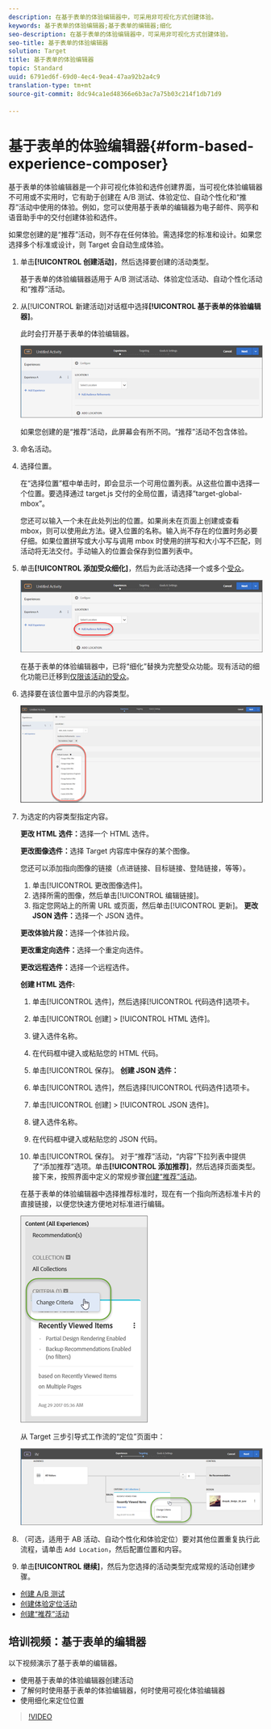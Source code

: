 ```yaml
---
description: 在基于表单的体验编辑器中，可采用非可视化方式创建体验。
keywords: 基于表单的体验编辑器;基于表单的编辑器;细化
seo-description: 在基于表单的体验编辑器中，可采用非可视化方式创建体验。
seo-title: 基于表单的体验编辑器
solution: Target
title: 基于表单的体验编辑器
topic: Standard
uuid: 6791ed6f-69d0-4ec4-9ea4-47aa92b2a4c9
translation-type: tm+mt
source-git-commit: 8dc94ca1ed48366e6b3ac7a75b03c214f1db71d9

---
```



# 基于表单的体验编辑器{#form-based-experience-composer}

基于表单的体验编辑器是一个非可视化体验和选件创建界面，当可视化体验编辑器不可用或不实用时，它有助于创建在 A/B 测试、体验定位、自动个性化和“推荐”活动中使用的体验。例如，您可以使用基于表单的编辑器为电子邮件、网亭和语音助手中的交付创建体验和选件。

如果您创建的是“推荐”活动，则不存在任何体验。需选择您的标准和设计。如果您选择多个标准或设计，则 Target 会自动生成体验。

1. 单击&#x200B;**[!UICONTROL 创建活动]**，然后选择要创建的活动类型。

   基于表单的体验编辑器适用于 A/B 测试活动、体验定位活动、自动个性化活动和“推荐”活动。
1. 从[!UICONTROL 新建活动]对话框中选择&#x200B;**[!UICONTROL 基于表单的体验编辑器]**。

   此时会打开基于表单的体验编辑器。

   ![](assets/location_refinements.png)

   如果您创建的是“推荐”活动，此屏幕会有所不同。“推荐”活动不包含体验。
1. 命名活动。
1. 选择位置。

   在“选择位置”框中单击时，即会显示一个可用位置列表。从这些位置中选择一个位置。要选择通过 target.js 交付的全局位置，请选择“target-global-mbox”。

   您还可以输入一个未在此处列出的位置。如果尚未在页面上创建或查看 mbox，则可以使用此方法。键入位置的名称。输入尚不存在的位置时务必要仔细。如果位置拼写或大小写与调用 mbox 时使用的拼写和大小写不匹配，则活动将无法交付。手动输入的位置会保存到位置列表中。
1. 单击&#x200B;**[!UICONTROL 添加受众细化]**，然后为此活动选择一个或多个[受众](../c-target/target.md#concept_A782F8481A5041EBA75103CB26376522)。

   ![](assets/location_refinements_2.png)

   在基于表单的体验编辑器中，已将“细化”替换为完整受众功能。现有活动的细化功能已迁移到[仅限该活动的受众](../c-target/creating-activity-only-audience.md#concept_A6BADCF530ED4AE1852E677FEBE68483)。
1. 选择要在该位置中显示的内容类型。

   ![](assets/form_content.png)

1. 为选定的内容类型指定内容。

   **更改 HTML 选件：**&#x200B;选择一个 HTML 选件。

   **更改图像选件：**&#x200B;选择 Target 内容库中保存的某个图像。

   您还可以添加指向图像的链接（点进链接、目标链接、登陆链接，等等）。

   1. 单击[!UICONTROL 更改图像选件]。
   1. 选择所需的图像，然后单击[!UICONTROL 编辑链接]。
   1. 指定您网站上的所需 URL 或页面，然后单击[!UICONTROL 更新]。
   **更改 JSON 选件：**&#x200B;选择一个 JSON 选件。

   **更改体验片段：**&#x200B;选择一个体验片段。

   **更改重定向选件：**&#x200B;选择一个重定向选件。

   **更改远程选件：**&#x200B;选择一个远程选件。

   **创建 HTML 选件:**

   1. 单击[!UICONTROL 选件]，然后选择[!UICONTROL 代码选件]选项卡。
   1. 单击[!UICONTROL 创建] &gt; [!UICONTROL HTML 选件]。
   1. 键入选件名称。
   1. 在代码框中键入或粘贴您的 HTML 代码。
   1. 单击[!UICONTROL 保存]。
   **创建 JSON 选件：**

   1. 单击[!UICONTROL 选件]，然后选择[!UICONTROL 代码选件]选项卡。
   1. 单击[!UICONTROL 创建] &gt; [!UICONTROL JSON 选件]。
   1. 键入选件名称。
   1. 在代码框中键入或粘贴您的 JSON 代码。
   1. 单击[!UICONTROL 保存]。
   对于“推荐”活动，“内容”下拉列表中提供了“添加推荐”选项。单击&#x200B;**[!UICONTROL 添加推荐]**，然后选择页面类型。接下来，按照界面中定义的常规步骤[创建“推荐”活动](/help/c-recommendations/t-create-recs-activity/create-recs-activity.md)。

   在基于表单的体验编辑器中选择推荐标准时，现在有一个指向所选标准卡片的直接链接，以便您快速方便地对标准进行编辑。

   ![](assets/change_criteria.png)

   从 Target 三步引导式工作流的“定位”页面中：

   ![](assets/change_criteria_2.png)

1. （可选，适用于 AB 活动、自动个性化和体验定位）要对其他位置重复执行此流程，请单击 `Add Location`，然后配置位置和内容。
1. 单击&#x200B;**[!UICONTROL 继续]**，然后为您选择的活动类型完成常规的活动创建步骤。

* [创建 A/B 测试](../c-activities/t-test-ab/t-test-create-ab/test-create-ab.md#task_68C8079BF9FF4625A3BD6680D554BB72)
* [创建体验定位活动](../c-activities/t-experience-target/t-xt-create/xt-create.md#task_D6B3429AC31549E1A70EDF04B3DDC765)
* [创建“推荐”活动](../c-recommendations/t-create-recs-activity/create-recs-activity.md#task_6874328773C64C44A73F0A130AD3F96F)

## 培训视频：基于表单的编辑器

以下视频演示了基于表单的编辑器。

* 使用基于表单的体验编辑器创建活动
* 了解何时使用基于表单的体验编辑器，何时使用可视化体验编辑器
* 使用细化来定位位置

>[!VIDEO](https://video.tv.adobe.com/v/17390?captions=chi_hans)